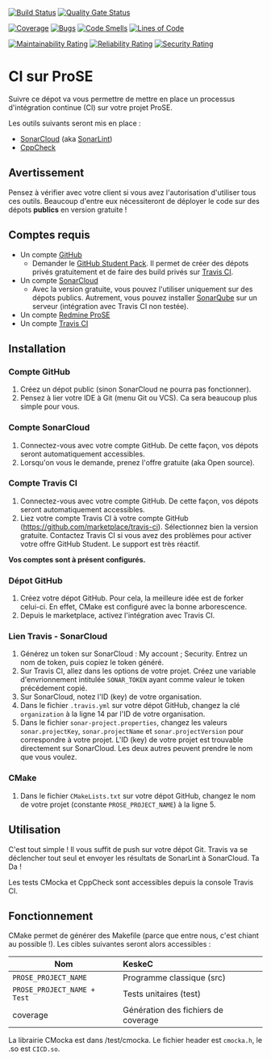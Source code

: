 [![Build Status](https://travis-ci.com/Nathan-LG/ProSE_CICD.svg?branch=master)](https://travis-ci.com/Nathan-LG/ProSE_CICD)
[![Quality Gate Status](https://sonarcloud.io/api/project_badges/measure?project=Nathan-LG_ProSE_CICD&metric=alert_status)](https://sonarcloud.io/dashboard?id=Nathan-LG_ProSE_CICD)

[![Coverage](https://sonarcloud.io/api/project_badges/measure?project=Nathan-LG_ProSE_CICD&metric=coverage)](https://sonarcloud.io/dashboard?id=Nathan-LG_ProSE_CICD) 
[![Bugs](https://sonarcloud.io/api/project_badges/measure?project=Nathan-LG_ProSE_CICD&metric=bugs)](https://sonarcloud.io/dashboard?id=Nathan-LG_ProSE_CICD)
[![Code Smells](https://sonarcloud.io/api/project_badges/measure?project=Nathan-LG_ProSE_CICD&metric=code_smells)](https://sonarcloud.io/dashboard?id=Nathan-LG_ProSE_CICD)
[![Lines of Code](https://sonarcloud.io/api/project_badges/measure?project=Nathan-LG_ProSE_CICD&metric=ncloc)](https://sonarcloud.io/dashboard?id=Nathan-LG_ProSE_CICD)

[![Maintainability Rating](https://sonarcloud.io/api/project_badges/measure?project=Nathan-LG_ProSE_CICD&metric=sqale_rating)](https://sonarcloud.io/dashboard?id=Nathan-LG_ProSE_CICD)
[![Reliability Rating](https://sonarcloud.io/api/project_badges/measure?project=Nathan-LG_ProSE_CICD&metric=reliability_rating)](https://sonarcloud.io/dashboard?id=Nathan-LG_ProSE_CICD)
[![Security Rating](https://sonarcloud.io/api/project_badges/measure?project=Nathan-LG_ProSE_CICD&metric=security_rating)](https://sonarcloud.io/dashboard?id=Nathan-LG_ProSE_CICD)

# CI sur ProSE

Suivre ce dépot va vous permettre de mettre en place un processus d'intégration continue (CI) sur votre projet ProSE.

Les outils suivants seront mis en place :
* [SonarCloud](https://sonarcloud.io/) (aka [SonarLint](https://www.sonarlint.org/))
* [CppCheck](http://cppcheck.sourceforge.net/)

## Avertissement

Pensez à vérifier avec votre client si vous avez l'autorisation d'utiliser tous ces outils. Beaucoup d'entre eux nécessiteront de déployer le code sur des dépots **publics** en version gratuite !

## Comptes requis

* Un compte [GitHub](https://github.com)
    * Demander le  [GitHub Student Pack](https://education.github.com/pack/offers). Il permet de créer des dépots privés gratuitement et de faire des build privés sur [Travis CI](https://travis-ci.com).
* Un compte [SonarCloud](https://sonarcloud.io/)
    * Avec la version gratuite, vous pouvez l'utiliser uniquement sur des dépots publics. Autrement, vous pouvez installer [SonarQube](https://www.sonarqube.org/) sur un serveur (intégration avec Travis CI non testée).
* Un compte [Redmine ProSE](http://prose.eseo.fr/redmine)
* Un compte [Travis CI](https://travis-ci.com)

## Installation

### Compte GitHub

1. Créez un dépot public (sinon SonarCloud ne pourra pas fonctionner).
2. Pensez à lier votre IDE à Git (menu Git ou VCS). Ca sera beaucoup plus simple pour vous.

### Compte SonarCloud

1. Connectez-vous avec votre compte GitHub. De cette façon, vos dépots seront automatiquement accessibles.
2. Lorsqu'on vous le demande, prenez l'offre gratuite (aka Open source).

### Compte Travis CI

1. Connectez-vous avec votre compte GitHub. De cette façon, vos dépots seront automatiquement accessibles.
2. Liez votre compte Travis CI à votre compte GitHub (https://github.com/marketplace/travis-ci). Sélectionnez bien la version gratuite. Contactez Travis CI si vous avez des problèmes pour activer votre offre GitHub Student. Le support est très réactif.

**Vos comptes sont à présent configurés.**

### Dépot GitHub

1. Créez votre dépot GitHub. Pour cela, la meilleure idée est de forker celui-ci. En effet, CMake est configuré avec la bonne arborescence.
2. Depuis le marketplace, activez l'intégration avec Travis CI.

### Lien Travis - SonarCloud

1. Générez un token sur SonarCloud : My account ; Security. Entrez un nom de token, puis copiez le token généré.
2. Sur Travis CI, allez dans les options de votre projet. Créez une variable d'envrionnement intitulée `SONAR_TOKEN` ayant comme valeur le token précédement copié.
3. Sur SonarCloud, notez l'ID (key) de votre organisation. 
4. Dans le fichier `.travis.yml` sur votre dépot GitHub, changez la clé `organization` à la ligne 14 par l'ID de votre organisation.
5. Dans le fichier `sonar-project.properties`, changez les valeurs `sonar.projectKey`, `sonar.projectName` et `sonar.projectVersion` pour correspondre à votre projet. L'ID (key) de votre projet est trouvable directement sur SonarCloud. Les deux autres peuvent prendre le nom que vous voulez.
### CMake

1. Dans le fichier `CMakeLists.txt` sur votre dépot GitHub, changez le nom de votre projet (constante `PROSE_PROJECT_NAME`) à la ligne 5.

## Utilisation

C'est tout simple ! Il vous suffit de push sur votre dépot Git. Travis va se déclencher tout seul et envoyer les résultats de SonarLint à SonarCloud. Ta Da !

Les tests CMocka et CppCheck sont accessibles depuis la console Travis CI.

## Fonctionnement

CMake permet de générer des Makefile (parce que entre nous, c'est chiant au possible !). Les cibles suivantes seront alors accessibles :

| Nom   | KeskeC |
|----------|:-------------|
| `PROSE_PROJECT_NAME` | Programme classique (src) |
| `PROSE_PROJECT_NAME + Test` | Tests unitaires (test) |
| coverage | Génération des fichiers de coverage |

La librairie CMocka est dans /test/cmocka. Le fichier header est `cmocka.h`, le .so est `CICD.so`.